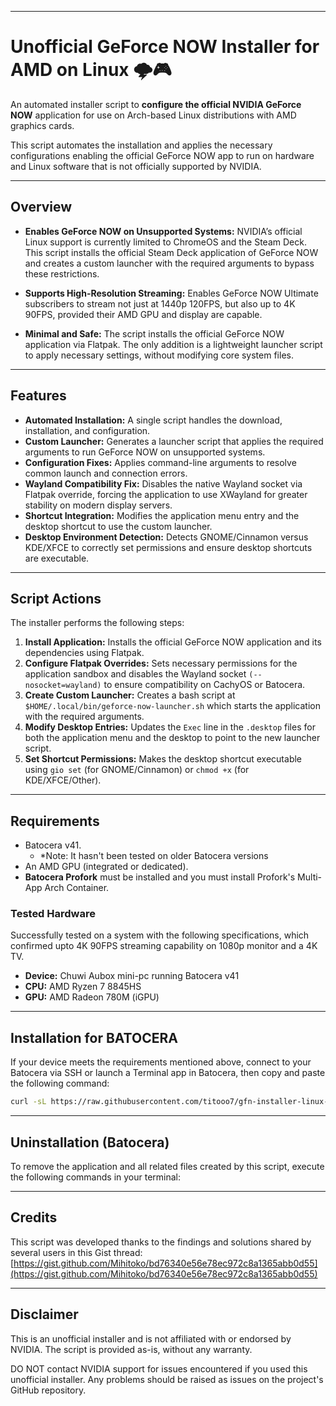-----

# Unofficial GeForce NOW Installer for AMD on Linux 🌩️🎮

An automated installer script to **configure the official NVIDIA GeForce NOW** application for use on Arch-based Linux distributions with AMD graphics cards.

This script automates the installation and applies the necessary configurations enabling the official GeForce NOW app to run on hardware and Linux software that is not officially supported by NVIDIA.

-----

## Overview

  * **Enables GeForce NOW on Unsupported Systems:** NVIDIA’s official Linux support is currently limited to ChromeOS and the Steam Deck. This script installs the official Steam Deck application of GeForce NOW and creates a custom launcher with the required arguments to bypass these restrictions.

  * **Supports High-Resolution Streaming:** Enables GeForce NOW Ultimate subscribers to stream not just at 1440p 120FPS, but also up to 4K 90FPS, provided their AMD GPU and display are capable.

  * **Minimal and Safe:** The script installs the official GeForce NOW application via Flatpak. The only addition is a lightweight launcher script to apply necessary settings, without modifying core system files.

-----

## Features

  * **Automated Installation:** A single script handles the download, installation, and configuration.
  * **Custom Launcher:** Generates a launcher script that applies the required arguments to run GeForce NOW on unsupported systems.
  * **Configuration Fixes:** Applies command-line arguments to resolve common launch and connection errors.
  * **Wayland Compatibility Fix:** Disables the native Wayland socket via Flatpak override, forcing the application to use XWayland for greater stability on modern display servers.
  * **Shortcut Integration:** Modifies the application menu entry and the desktop shortcut to use the custom launcher.
  * **Desktop Environment Detection:** Detects GNOME/Cinnamon versus KDE/XFCE to correctly set permissions and ensure desktop shortcuts are executable.

-----

## Script Actions

The installer performs the following steps:

1.  **Install Application:** Installs the official GeForce NOW application and its dependencies using Flatpak.
2.  **Configure Flatpak Overrides:** Sets necessary permissions for the application sandbox and disables the Wayland socket `(--nosocket=wayland)` to ensure compatibility on CachyOS or Batocera.
3.  **Create Custom Launcher:** Creates a bash script at `$HOME/.local/bin/geforce-now-launcher.sh` which starts the application with the required arguments.
4.  **Modify Desktop Entries:** Updates the `Exec` line in the `.desktop` files for both the application menu and the desktop to point to the new launcher script.
5.  **Set Shortcut Permissions:** Makes the desktop shortcut executable using `gio set` (for GNOME/Cinnamon) or `chmod +x` (for KDE/XFCE/Other).

-----

## Requirements

  * Batocera v41.
      * *Note: It hasn't been tested on older Batocera versions
  * An AMD GPU (integrated or dedicated).
  * **Batocera Profork** must be installed and you must install Profork's Multi-App Arch Container.

### Tested Hardware

Successfully tested on a system with the following specifications, which confirmed upto 4K 90FPS streaming capability on 1080p monitor and a 4K TV.

  * **Device:** Chuwi Aubox mini-pc running Batocera v41
  * **CPU:** AMD Ryzen 7 8845HS
  * **GPU:** AMD Radeon 780M (iGPU)

-----

## Installation for BATOCERA

If your device meets the requirements mentioned above, connect to your Batocera via SSH or launch a Terminal app in Batocera, then copy and paste the following command:

```bash
curl -sL https://raw.githubusercontent.com/titooo7/gfn-installer-linux-amd/main/batocera/run-gfn-installer-for-batocera.sh | bash
```

-----
## Uninstallation (Batocera)

To remove the application and all related files created by this script, execute the following commands in your terminal:

-----

## Credits

This script was developed thanks to the findings and solutions shared by several users in this Gist thread: [https://gist.github.com/Mihitoko/bd76340e56e78ec972c8a1365abb0d55](https://gist.github.com/Mihitoko/bd76340e56e78ec972c8a1365abb0d55)

-----

## Disclaimer

This is an unofficial installer and is not affiliated with or endorsed by NVIDIA. The script is provided as-is, without any warranty.

DO NOT contact NVIDIA support for issues encountered if you used this unofficial installer. Any problems should be raised as issues on the project's GitHub repository.
